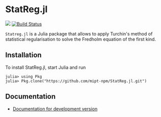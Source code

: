 # StatReg.jl
[![](https://img.shields.io/badge/docs-dev-blue.svg)](https://mipt-npm.github.io/StatReg.jl/dev/)
[![Build Status](https://travis-ci.com/mipt-npm/StatReg.jl.svg?branch=master)](https://travis-ci.com/mipt-npm/StatReg.jl)

`Statreg.jl` is a Julia package that allows to apply Turchin's method of statistical regularisation to solve the Fredholm equation of the first kind.

## Installation
To install StatReg.jl, start Julia and run
```
julia> using Pkg
julia> Pkg.clone("https://github.com/mipt-npm/StatReg.jl.git")
```

## Documentation

* [Documentation for development version](https://mipt-npm.github.io/StatReg.jl/dev/)
